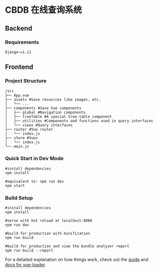 # CBDB 在线查询系统
## Backend
### Requirements
`Django~=1.11`
## Frontend
### Project Structure  

```
/src
├── App.vue
├── assets #Save resources like images, etc. 
│   └── ... 
├── components #Save Vue components
│   ├── global #Navigation components
│   ├── treeTable #A special tree-table component
│   ├── utilities #Components and functions used in query interfaces
│   └── views #Query interfaces
├── router #Vue router
│   └── index.js 
├── store #Vuex
│   └── index.js 
└── main.js

```

### Quick Start in Dev Mode
``` 
#install dependencies
npm install

#equivalent to: npm run dev
npm start

```

### Build Setup

``` 
#install dependencies
npm install

#serve with hot reload at localhost:8080
npm run dev

#build for production with minification
npm run build

#build for production and view the bundle analyzer report
npm run build --report
```

For a detailed explanation on how things work, check out the [guide](http://vuejs-templates.github.io/webpack/) and [docs for vue-loader](http://vuejs.github.io/vue-loader).

